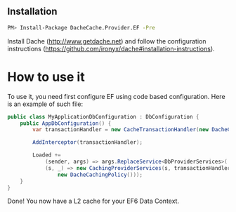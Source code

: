 Installation
--------------

```sh
PM> Install-Package DacheCache.Provider.EF -Pre
```

Install Dache (http://www.getdache.net) and follow the configuration instructions (https://github.com/ironyx/dache#installation-instructions). 

How to use it
========

To use it, you need first configure EF using code based configuration. Here is an example of such file:

```cs
public class MyApplicationDbConfiguration : DbConfiguration {
    public AppDbConfiguration() {
        var transactionHandler = new CacheTransactionHandler(new DacheCacheProvider());

        AddInterceptor(transactionHandler);

        Loaded +=
            (sender, args) => args.ReplaceService<DbProviderServices>(
            (s, _) => new CachingProviderServices(s, transactionHandler,
                new DacheCachingPolicy()));
    }
}
```

Done! You now have a L2 cache for your EF6 Data Context.
